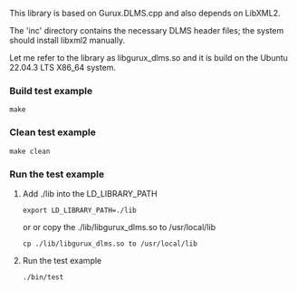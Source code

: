 This library is based on Gurux.DLMS.cpp and also depends on LibXML2.

The 'inc' directory contains the necessary DLMS header files; the system should install libxml2 manually.

Let me refer to the library as libgurux_dlms.so and it is build on the Ubuntu 22.04.3 LTS X86_64 system.

### Build test example
	make


### Clean test example
	make clean


### Run the test example
1. Add ./lib into the LD_LIBRARY_PATH 
	
	`export LD_LIBRARY_PATH=./lib`
	
	or or copy the ./lib/libgurux_dlms.so to /usr/local/lib
	
	`cp ./lib/libgurux_dlms.so to /usr/local/lib`

2. Run the test example

	`./bin/test`
